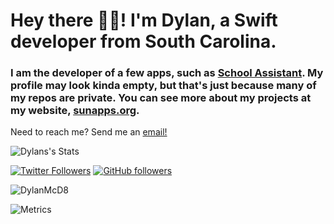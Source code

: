 # Hey there 👋🏻!  I'm Dylan, a Swift developer from South Carolina.

### I am the developer of a few apps, such as [School Assistant](sunapps.org/sa). My profile may look kinda empty, but that's just because many of my repos are private. You can see more about my projects at my website, [sunapps.org](https://sunapps.org).

Need to reach me? Send me an [email!](mailto:support@sunapps.org)



![Dylans's Stats](https://github-readme-stats.vercel.app/api?username=DylanMcD8&show_icons=true&count_private=true&theme=dark)

[![Twitter Followers](https://img.shields.io/twitter/follow/DylanMcD8?label=Followers&style=social)](https://twitter.com/DylanMcD8) 
[![GitHub followers](https://img.shields.io/github/followers/DylanMcD8?label=Followers&style=social)](https://github.com/DylanMcD8/)
<p align="left"> <img src="https://komarev.com/ghpvc/?username=DylanMcD8" alt="DylanMcD8" /> </p>

![Metrics](https://metrics.lecoq.io/DylanMcD8?template=classic&languages=1&stars=1&habits=1&languages.limit=8&languages.colors=github&languages.threshold=0%25&habits.from=200&habits.days=20&habits.facts=true&habits.charts=true&stars.limit=4&config.timezone=America%2FNew_York&config.padding=12%25%2C%2026%25)
